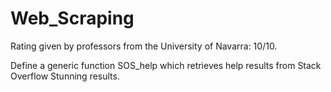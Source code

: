 # Web_Scraping

Rating given by professors from the University of Navarra: 10/10.

Define a generic function SOS_help which retrieves help results from Stack Overflow Stunning results. 

